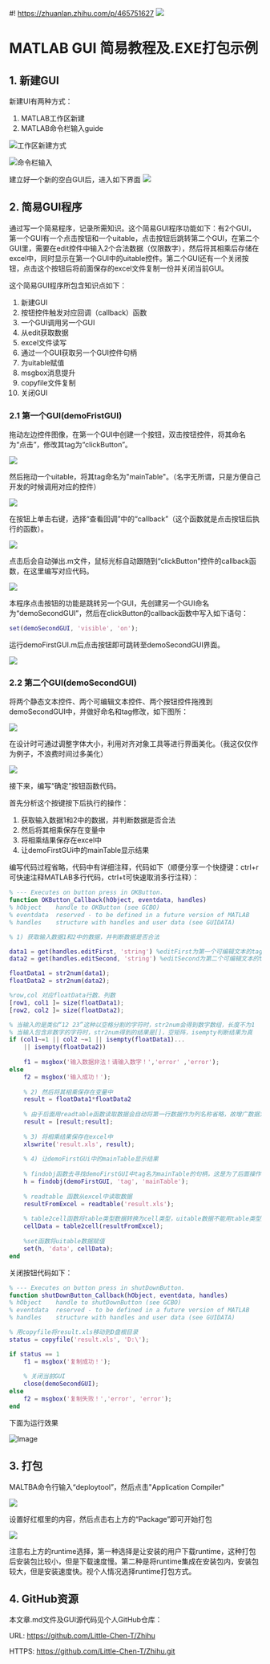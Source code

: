 #! https://zhuanlan.zhihu.com/p/465751627
![](2022-02-10-14-08-50.png)

# MATLAB GUI 简易教程及.EXE打包示例
## 1. 新建GUI
新建UI有两种方式：

1) MATLAB工作区新建
2) MATLAB命令栏输入guide

![工作区新建方式](2022-02-10-10-47-46.png)


![命令栏输入](2022-02-10-10-49-37.png)

建立好一个新的空白GUI后，进入如下界面
![](2022-02-10-10-51-09.png)

## 2. 简易GUI程序
通过写一个简易程序，记录所需知识。这个简易GUI程序功能如下：有2个GUI，第一个GUI有一个点击按钮和一个uitable，点击按钮后跳转第二个GUI，在第二个GUI里，需要在edit控件中输入2个合法数据（仅限数字），然后将其相乘后存储在excel中，同时显示在第一个GUI中的uitable控件。第二个GUI还有一个关闭按钮，点击这个按钮后将前面保存的excel文件复制一份并关闭当前GUI。

这个简易GUI程序所包含知识点如下：

1) 新建GUI
2) 按钮控件触发对应回调（callback）函数
3) 一个GUI调用另一个GUI
4) 从edit获取数据
5) excel文件读写
5) 通过一个GUI获取另一个GUI控件句柄
6) 为uitable赋值
7) msgbox消息提升
8) copyfile文件复制
9) 关闭GUI

### 2.1 第一个GUI(demoFristGUI)
拖动左边控件图像，在第一个GUI中创建一个按钮，双击按钮控件，将其命名为“点击”，修改其tag为“clickButton”。

![](2022-02-10-12-28-15.png)

然后拖动一个uitable，将其tag命名为"mainTable"。（名字无所谓，只是方便自己开发的时候调用对应的控件）

![](2022-02-10-12-30-53.png)

在按钮上单击右键，选择“查看回调”中的“callback”（这个函数就是点击按钮后执行的函数）。

![](2022-02-10-12-31-46.png)

点击后会自动弹出.m文件，鼠标光标自动跟随到“clickButton”控件的callback函数，在这里编写对应代码。

![](2022-02-10-12-34-26.png)

本程序点击按钮的功能是跳转另一个GUI，先创建另一个GUI命名为“demoSecondGUI”，然后在clickButton的callback函数中写入如下语句：

```MATLAB
set(demoSecondGUI, 'visible', 'on');
```

运行demoFirstGUI.m后点击按钮即可跳转至demoSecondGUI界面。

![](2022-02-10-12-43-54.png)

### 2.2 第二个GUI(demoSecondGUI)

将两个静态文本控件、两个可编辑文本控件、两个按钮控件拖拽到demoSecondGUI中，并做好命名和tag修改，如下图所：

![](2022-02-10-12-51-01.png)

在设计时可通过调整字体大小，利用对齐对象工具等进行界面美化。（我这仅仅作为例子，不浪费时间过多美化）

![](2022-02-10-12-50-48.png)

接下来，编写“确定”按钮函数代码。

首先分析这个按键按下后执行的操作：

1) 获取输入数据1和2中的数据，并判断数据是否合法
2) 然后将其相乘保存在变量中
3) 将相乘结果保存在excel中
4) 让demoFirstGUi中的mainTable显示结果

编写代码过程省略，代码中有详细注释，代码如下（顺便分享一个快捷键：ctrl+r可快速注释MATLAB多行代码，ctrl+t可快速取消多行注释）：

```MATLAB
% --- Executes on button press in OKButton.
function OKButton_Callback(hObject, eventdata, handles)
% hObject    handle to OKButton (see GCBO)
% eventdata  reserved - to be defined in a future version of MATLAB
% handles    structure with handles and user data (see GUIDATA)

% 1) 获取输入数据1和2中的数据，并判断数据是否合法

data1 = get(handles.editFirst, 'string') %editFirst为第一个可编辑文本的tag
data2 = get(handles.editSecond, 'string') %editSecond为第二个可编辑文本的tag

floatData1 = str2num(data1);
floatData2 = str2num(data2);

%row,col 对应floatData行数、列数
[row1, col1 ]= size(floatData1);
[row2, col2 ]= size(floatData2);

% 当输入的是类似“12 23”这种以空格分割的字符时，str2num会得到数字数组，长度不为1
% 当输入包含非数字的字符时，str2num得到的结果是[]，空矩阵，isempty判断结果为真
if (col1~=1 || col2 ~=1 || isempty(floatData1)...
    || isempty(floatData2))
    
    f1 = msgbox('输入数据非法！请输入数字！','error' ,'error');
else
    f2 = msgbox('输入成功！');
    
    % 2) 然后将其相乘保存在变量中
    result = floatData1*floatData2
    
    % 由于后面用readtable函数读取数据会自动将第一行数据作为列名称省略，故增广数据为2行1列
    result = [result;result];
    
    % 3) 将相乘结果保存在excel中
    xlswrite('result.xls', result);
    
    % 4) 让demoFirstGUi中的mainTable显示结果
    
    % findobj函数去寻找demoFirstGUI中tag名为mainTable的句柄，这是为了后面操作
    h = findobj(demoFirstGUI, 'tag', 'mainTable');
    
    % readtable 函数从excel中读取数据
    resultFromExcel = readtable('result.xls');
    
    % table2cell函数将table类型数据转换为cell类型，uitable数据不能用table类型赋值    
    cellData = table2cell(resultFromExcel);
        
    %set函数将uitable数据赋值
    set(h, 'data', cellData);
end

```

关闭按钮代码如下：

```MATLAB
% --- Executes on button press in shutDownButton.
function shutDownButton_Callback(hObject, eventdata, handles)
% hObject    handle to shutDownButton (see GCBO)
% eventdata  reserved - to be defined in a future version of MATLAB
% handles    structure with handles and user data (see GUIDATA)

% 用copyfile将result.xls移动到D盘根目录
status = copyfile('result.xls', 'D:\');

if status == 1
    f1 = msgbox('复制成功！');
    
    % 关闭当前GUI
    close(demoSecondGUI);
else
    f2 = msgbox('复制失败！','error', 'error');
end

```
下面为运行效果

![Image](https://pic4.zhimg.com/80/v2-0926bbf4cb00125f4bcaba42b9e0b227.gif)


## 3. 打包

MALTBA命令行输入“deploytool”，然后点击"Application Compiler"

![](2022-02-10-13-58-45.png)

设置好红框里的内容，然后点击右上方的“Package”即可开始打包

![](2022-02-10-13-59-41.png)

注意右上方的runtime选择，第一种选择是让安装的用户下载runtime，这种打包后安装包比较小，但是下载速度慢。第二种是将runtime集成在安装包内，安装包较大，但是安装速度快。视个人情况选择runtime打包方式。

## 4. GitHub资源
本文章.md文件及GUI源代码见个人GitHub仓库：

URL: https://github.com/Little-Chen-T/Zhihu

HTTPS: https://github.com/Little-Chen-T/Zhihu.git


